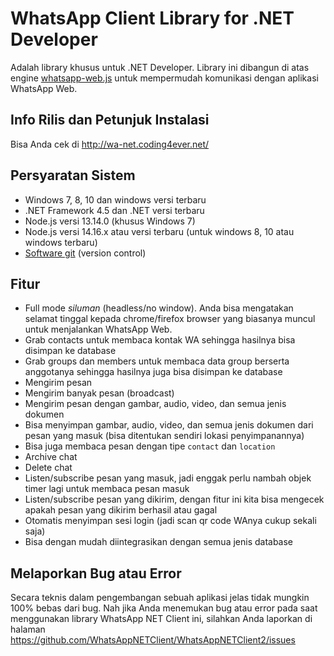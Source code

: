 # WhatsApp Client Library for .NET Developer

Adalah library khusus untuk .NET Developer. Library ini dibangun di atas engine [whatsapp-web.js](https://github.com/pedroslopez/whatsapp-web.js/) untuk mempermudah komunikasi dengan aplikasi WhatsApp Web.

## Info Rilis dan Petunjuk Instalasi

Bisa Anda cek di http://wa-net.coding4ever.net/

## Persyaratan Sistem

* Windows 7, 8, 10 dan windows versi terbaru
* .NET Framework 4.5 dan .NET versi terbaru
* Node.js versi 13.14.0 (khusus Windows 7)
* Node.js versi 14.16.x atau versi terbaru (untuk windows 8, 10 atau windows terbaru)
* [Software git](https://git-scm.com/downloads) (version control)


## Fitur

* Full mode *siluman* (headless/no window). Anda bisa mengatakan selamat tinggal kepada  chrome/firefox browser yang biasanya muncul untuk menjalankan WhatsApp Web.
* Grab contacts untuk membaca kontak WA sehingga hasilnya bisa disimpan ke database
* Grab groups dan members untuk membaca data group berserta anggotanya sehingga hasilnya juga bisa disimpan ke database
* Mengirim pesan
* Mengirim banyak pesan (broadcast)
* Mengirim pesan dengan gambar, audio, video, dan semua jenis dokumen
* Bisa menyimpan gambar, audio, video, dan semua jenis dokumen dari pesan yang masuk (bisa ditentukan sendiri lokasi penyimpanannya)
* Bisa juga membaca pesan dengan tipe `contact` dan `location`
* Archive chat
* Delete chat
* Listen/subscribe pesan yang masuk, jadi enggak perlu nambah objek timer lagi untuk membaca pesan masuk
* Listen/subscribe pesan yang dikirim, dengan fitur ini kita bisa mengecek apakah pesan yang dikirim berhasil atau gagal
* Otomatis menyimpan sesi login (jadi scan qr code WAnya cukup sekali saja)
* Bisa dengan mudah diintegrasikan dengan semua jenis database

## Melaporkan Bug atau Error

Secara teknis dalam pengembangan sebuah aplikasi jelas tidak mungkin 100% bebas dari bug. Nah jika Anda menemukan bug atau error pada saat menggunakan library WhatsApp NET Client ini, silahkan Anda laporkan di halaman https://github.com/WhatsAppNETClient/WhatsAppNETClient2/issues